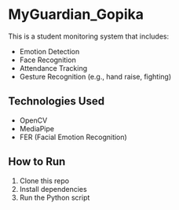 # MyGuardian_Gopika

This is a student monitoring system that includes:
- Emotion Detection
- Face Recognition
- Attendance Tracking
- Gesture Recognition (e.g., hand raise, fighting)

## Technologies Used
- OpenCV
- MediaPipe
- FER (Facial Emotion Recognition)

## How to Run
1. Clone this repo
2. Install dependencies
3. Run the Python script

